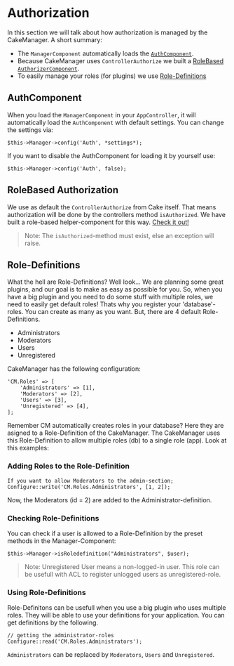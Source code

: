 Authorization
=============

In this section we will talk about how authorization is managed by the CakeManager. 
A short summary: 

* The `ManagerComponent` automatically loads the [`AuthComponent`](#authcomponent).
* Because CakeManager uses `ControllerAuthorize` we built a [RoleBased `AuthorizerComponent`](#rolebased-authorization).
* To easily manage your roles (for plugins) we use [Role-Definitions](#role-definitions)


AuthComponent
-------------

When you load the `ManagerComponent` in your `AppController`, it will automatically load the `AuthComponent` with default settings.
You can change the settings via:

    $this->Manager->config('Auth', *settings*);

If you want to disable the AuthComponent for loading it by yourself use:

    $this->Manager->config('Auth', false);


RoleBased Authorization
-----------------------

We use as default the `ControllerAuthorize` from Cake itself. That means authorization will be done by the controllers method `isAuthorized`. We have built a role-based helper-component for this way. [Check it out!](Components/Authorizer.md)

> Note: The `isAuthorized`-method must exist, else an exception will raise.

Role-Definitions
----------------

What the hell are Role-Definitions? Well look... We are planning some great plugins, and our goal is to make as easy as possible for you. So, when you have a big plugin and you need to do some stuff with multiple roles, we need to easily get default roles! Thats why you register your 'database'-roles. You can create as many as you want. But, there are 4 default Role-Definitions.

- Administrators
- Moderators
- Users
- Unregistered

CakeManager has the following configuration:

    'CM.Roles' => [
        'Administrators' => [1],
        'Moderators' => [2],
        'Users' => [3],
        'Unregistered' => [4],
    ];
    
Remember CM automatically creates roles in your database? Here they are asigned to a Role-Definition of the CakeManager.
The CakeManager uses this Role-Definition to allow multiple roles (db) to a single role (app). Look at this examples:

### Adding Roles to the Role-Definition

    If you want to allow Moderators to the admin-section;
    Configure::write('CM.Roles.Administrators', [1, 2]);
    
Now, the Moderators (id = 2) are added to the Administrator-definition. 

### Checking Role-Definitions

You can check if a user is allowed to a Role-Definition by the preset methods in the Manager-Component:

    $this->Manager->isRoledefinition("Administrators", $user);

> Note: Unregistered User means a non-logged-in user. This role can be usefull with ACL to register unlogged users as unregistered-role.

### Using Role-Definitions

Role-Definitons can be usefull when you use a big plugin who uses multiple roles. They will be able to use your definitions for your application. You can get definitions by the following.

    // getting the administrator-roles
    Configure::read('CM.Roles.Administrators');
    
`Administrators` can be replaced by `Moderators`, `Users` and `Unregistered`.
